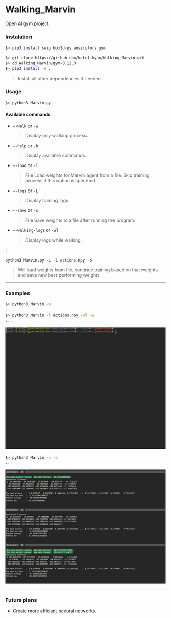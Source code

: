 # Walking_Marvin

Open AI gym project.

### Instalation

```bash
$> pip3 install swig box2d-py ansicolors gym
```

```bash
$> git clone https://github.com/katolikyan/Walking_Marvin.git
$> cd Walking_Marvin/gym-0.12.0
$> pip3 install -e .
```
> Install all other dependencies if needed.

### Usage

```bash
$> python3 Marvin.py
```

 #### Available commands:

 * `–-walk` or `-w`
   > Display only walking process.

 * `–-help`  or  `-h`  
   > Display available commands.

 * `–-load`  or  `-l`  
   > File Load weights for Marvin agent from a file. Skip training process if this option is specified.

 * `–-logs`  or  `-L`  
   > Display training logs.

 * `–-save`  or  `-s`  
   > File Save weights to a file after running the program.

 * `–-walking-logs`  or  `-wl`  
   > Display logs while walking.


 :

 `python3 Marvin.py -L -l actions.npy -s`
   > Will load weights from file, continue training based on that weights and save new best performing weights

---

### Examples
```bash
$> python3 Marvin -w
...
$> python3 Marvin -l actions.npy -wl -w
...
```

![](https://github.com/katolikyan/Walking_Marvin/blob/master/.media/Marvin_run.gif)

```bash
$> python3 Marvin -L -s
...
```

![](https://github.com/katolikyan/Walking_Marvin/blob/master/.media/Marvin_training_logs.png)

---
### Future plans

* Create more afficiant neeural networks.
